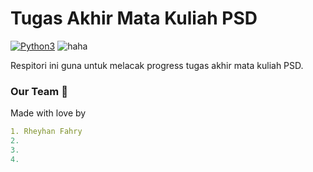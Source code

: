 # Tugas Akhir Mata Kuliah PSD

[![Python3](https://img.shields.io/badge/language-Python3-red)](https://img.shields.io/badge/language-Python3-red)
![haha](https://img.shields.io/badge/status-on_progress%20%F0%9F%9A%A7-yellow)


Respitori ini guna untuk melacak progress tugas akhir mata kuliah PSD.




### Our Team 👤
Made with love by
```yaml
1. Rheyhan Fahry
2.
3.
4.
```